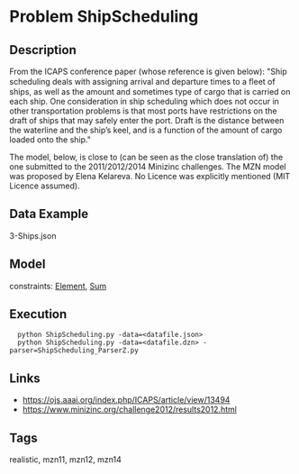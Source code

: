 # Problem ShipScheduling
## Description
From the ICAPS conference paper (whose reference is given below):
"Ship scheduling deals with assigning arrival and departure times to a ﬂeet of ships,
as well as the amount and sometimes type of cargo that is carried on each ship.
One consideration in ship scheduling which does not occur in other transportation problems is that most ports have
restrictions on the draft of ships that may safely enter the port.
Draft is the distance between the waterline and the ship’s keel, and is a function of the amount of cargo loaded onto the ship."

The model, below, is close to (can be seen as the close translation of) the one submitted to the 2011/2012/2014 Minizinc challenges.
The MZN model was proposed by Elena Kelareva.
No Licence was explicitly mentioned (MIT Licence assumed).

## Data Example
  3-Ships.json

## Model
  constraints: [Element](http://pycsp.org/documentation/constraints/Element), [Sum](http://pycsp.org/documentation/constraints/Sum)

## Execution
```
  python ShipScheduling.py -data=<datafile.json>
  python ShipScheduling.py -data=<datafile.dzn> -parser=ShipScheduling_ParserZ.py
```

## Links
  - https://ojs.aaai.org/index.php/ICAPS/article/view/13494
  - https://www.minizinc.org/challenge2012/results2012.html

## Tags
  realistic, mzn11, mzn12, mzn14
